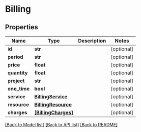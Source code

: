 # Billing

## Properties
Name | Type | Description | Notes
------------ | ------------- | ------------- | -------------
**id** | **str** |  | [optional] 
**period** | **str** |  | [optional] 
**price** | **float** |  | [optional] 
**quantity** | **float** |  | [optional] 
**project** | **str** |  | [optional] 
**one_time** | **bool** |  | [optional] 
**service** | [**BillingService**](BillingService.md) |  | [optional] 
**resource** | [**BillingResource**](BillingResource.md) |  | [optional] 
**charges** | [**[BillingCharges]**](BillingCharges.md) |  | [optional] 

[[Back to Model list]](../README.md#documentation-for-models) [[Back to API list]](../README.md#documentation-for-api-endpoints) [[Back to README]](../README.md)


